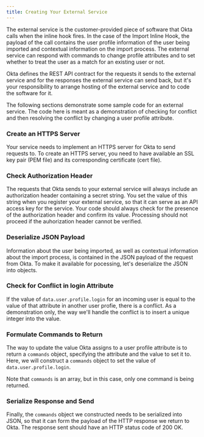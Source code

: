 ```yaml
---
title: Creating Your External Service
---
```


The external service is the customer-provided piece of software that Okta calls when the inline hook fires. In the case of the Import Inline Hook, the payload of the call contains the user profile information of the user being imported and contextual information on the import process. The external service can respond with commands to change profile attributes and to set whether to treat the user as a match for an existing user or not.

Okta defines the REST API contract for the requests it sends to the external service and for the responses the external service can send back, but it's your responsibility to arrange hosting of the external service and to code the software for it.

The following sections demonstrate some sample code for an external service. The code here is meant as a demonstration of checking for conflict and then resolving the conflict by changing a user profile attribute.

### Create an HTTPS Server

Your service needs to implement an HTTPS server for Okta to send requests to. To create an HTTPS server, you need to have available an SSL key pair (PEM file) and its corresponding certificate (cert file).

<StackSelector snippet="create-https"/>

### Check Authorization Header

The requests that Okta sends to your external service will always include an authorization header containing a secret string. You set the value of this string when you register your external service, so that it can serve as an API access key for the service. Your code should always check for the presence of the authorization header and confirm its value. Processing should not proceed if the auhorization header cannot be verified.

<StackSelector snippet="check-auth"/>

### Deserialize JSON Payload

Information about the user being imported, as well as contextual information about the import process, is contained in the JSON payload of the request from Okta. To make it available for pocessing, let's deserialize the JSON into objects.

<StackSelector snippet="deserialize"/>


### Check for Conflict in login Attribute

If the value of `data.user.profile.login` for an incoming user is equal to the value of that attribute in another user profie, there is a conflict. As a demonstration only, the way we'll handle the conflict is to insert a unique integer into the value.

<StackSelector snippet="detect-conflict"/>

### Formulate Commands to Return

The way to update the value Okta assigns to a user profile attribute is to return a `commands` object, specifying the attribute and the value to set it to. Here, we will construct a `commands` object to set the value of `data.user.profile.login`. 

<StackSelector snippet="construct-commands-object"/>

Note that `commands` is an array, but in this case, only one command is being returned. 

### Serialize Response and Send

Finally, the `commands` object we constructed needs to be serialized into JSON, so that it can form the payload of the HTTP response we return to Okta. The response sent should have an HTTP status code of 200 OK.

<StackSelector snippet="serialize"/>

<NextSectionLink />

